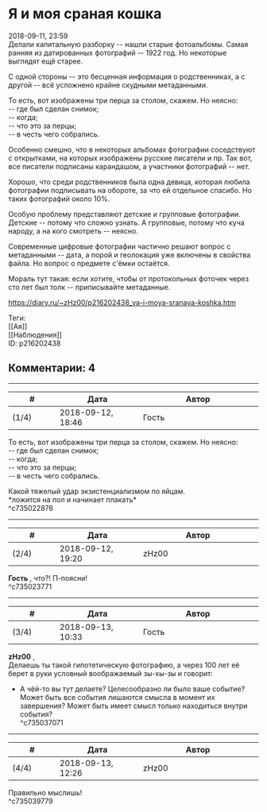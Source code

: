 Я и моя сраная кошка
====================

  
2018-09-11, 23:59  
 Делали капитальную разборку -- нашли старые фотоальбомы. Самая ранняя из датированных фотографий -- 1922 год. Но некоторые выглядят ещё старее.   
   
 С одной стороны -- это бесценная информация о родственниках, а с другой -- всё усложнено крайне скудными метаданными.   
   
 То есть, вот изображены три перца за столом, скажем. Но неясно:   
 -- где был сделан снимок;   
 -- когда;   
 -- что это за перцы;   
 -- в честь чего собрались.   
   
 Особенно смешно, что в некоторых альбомах фотографии соседствуют с открытками, на которых изображены русские писатели и пр. Так вот, все писатели подписаны карандашом, а участники фотографий -- нет.   
   
 Хорошо, что среди родственников была одна девица, которая любила фотографии подписывать на обороте, за что ей отдельное спасибо. Но таких фотографий около 10%.   
   
 Особую проблему представляют детские и групповые фотографии. Детские -- потому что сложно узнать. А групповые, потому что куча народу, а на кого смотреть -- неясно.   
   
 Современные цифровые фотографии частично решают вопрос с метаданными -- дата, а порой и геолокация уже включены в свойства файла. Но вопрос о предмете с'ёмки остаётся.   
   
 Мораль тут такая: если хотите, чтобы от протокольных фоточек через сто лет был толк -- приписывайте метаданные.   
  
<https://diary.ru/~zHz00/p216202438_ya-i-moya-sranaya-koshka.htm>  
  
Теги:  
[[Ая]]  
[[Наблюдения]]  
ID: p216202438  


Комментарии: 4
--------------

  


---



|         #         |              Дата              |                     Автор                     |           ID           |
| --- | --- | --- | --- |
| (1/4) | 2018-09-12, 18:46 | Гость | c735022876 |

  
  То есть, вот изображены три перца за столом, скажем. Но неясно:   
 -- где был сделан снимок;   
 -- когда;   
 -- что это за перцы;   
 -- в честь чего собрались.    
   
 Какой тяжелый удар экзистенциализмом по яйцам.   
 \*ложится на пол и начинает плакать\*   
 ^c735022876

---



|         #         |              Дата              |                     Автор                     |           ID           |
| --- | --- | --- | --- |
| (2/4) | 2018-09-12, 19:20 | zHz00 | c735023771 |

  
  **Гость**  , что?! П-поясни!   
 ^c735023771

---



|         #         |              Дата              |                     Автор                     |           ID           |
| --- | --- | --- | --- |
| (3/4) | 2018-09-13, 10:33 | Гость | c735037071 |

  
  **zHz00**  ,   
 Делаешь ты такой гипотетическую фотографию, а через 100 лет её берет в руки условный воображаемый зы-хы-зы и говорит:   
 - А чёй-то вы тут делаете? Целесообразно ли было ваше событие? Может быть все события лишаются смысла в момент их завершения? Может быть имеет смысл только находиться внутри события?   
 ^c735037071

---



|         #         |              Дата              |                     Автор                     |           ID           |
| --- | --- | --- | --- |
| (4/4) | 2018-09-13, 12:26 | zHz00 | c735039779 |

  
 Правильно мыслишь!   
 ^c735039779